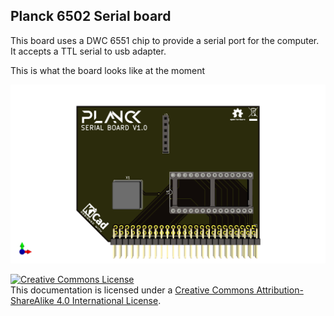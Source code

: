 ## Planck 6502 Serial board

This board uses a DWC 6551 chip to provide a serial port for the computer. It accepts a TTL serial to usb adapter.

This is what the board looks like at the moment

![3D view](serial_board.png)

<a rel="license" href="http://creativecommons.org/licenses/by-sa/4.0/"><img alt="Creative Commons License" style="border-width:0" src="https://i.creativecommons.org/l/by-sa/4.0/88x31.png" /></a><br />This documentation is licensed under a <a rel="license" href="http://creativecommons.org/licenses/by-sa/4.0/">Creative Commons Attribution-ShareAlike 4.0 International License</a>.